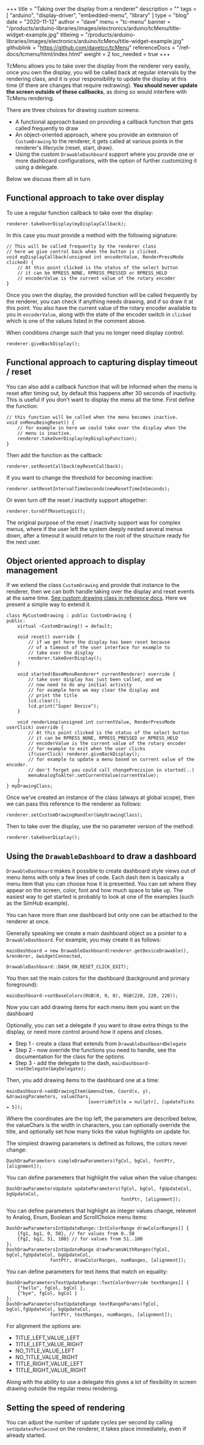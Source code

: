 +++
title = "Taking over the display from a renderer"
description = ""
tags = [ "arduino", "display-driver", "embedded-menu", "library" ]
type = "blog"
date = "2020-11-12"
author =  "dave"
menu = "tc-menu"
banner = "/products/arduino-libraries/images/electronics/arduino/tcMenu/title-widget-example.jpg"
titleimg = "/products/arduino-libraries/images/electronics/arduino/tcMenu/title-widget-example.jpg"
githublink = "https://github.com/davetcc/tcMenu"
referenceDocs = "/ref-docs/tcmenu/html/index.html"
weight = 2
toc_needed = true
+++

TcMenu allows you to take over the display from the renderer very easily, once you own the display, you will be called back at regular intervals by the rendering class, and it is your responsibility to update the display at this time (if there are changes that require redrawing). **You should never update the screen outside of these callbacks**, as doing so would interfere with TcMenu rendering.

There are three choices for drawing custom screens:

* A functional approach based on providing a callback function that gets called frequently to draw
* An object-oriented approach, where you provide an extension of `CustomDrawing` to the renderer, it gets called at various points in the renderer's lifecycle (reset, start, draw).
* Using the custom `DrawableDashboard` support where you provide one or more dashboard configurations, with the option of further customizing it using a delegate. 

Below we discuss them all in turn.

## Functional approach to take over display

To use a regular function callback to take over the display:

    renderer.takeOverDisplay(myDisplayCallback);
    
In this case you must provide a method with the following signature:

    // This will be called frequently by the renderer class
    // here we give control back when the button is clicked.
    void myDisplayCallback(unsigned int encoderValue, RenderPressMode clicked) {
        // At this point clicked is the status of the select button
        // it can be RPRESS_NONE, RPRESS_PRESSED or RPRESS_HELD
        // encoderValue is the current value of the rotary encoder
    }
    
Once you own the display, the provided function will be called frequently by the renderer, you can check if anything needs drawing, and if so draw it at this point. You also have the current value of the rotary encoder available to you in `encoderValue`, along with the state of the encoder switch in `clicked` which is one of the values listed in the comment above.   

When conditions change such that you no longer need display control:

    renderer.giveBackDisplay();
    
## Functional approach to capturing display timeout / reset
    
You can also add a callback function that will be informed when the menu is reset after timing out, by default this happens after 30 seconds of inactivity. This is useful if you don't want to display the menu all the time. First define the function:

    // this function will be called when the menu becomes inactive.
    void onMenuBeingReset() {
        // for example in here we could take over the display when the
        // menu is inactive.
        renderer.takeOverDisplay(myDisplayFunction);
    }

Then add the function as the callback:

    renderer.setResetCallback(myResetCallback); 

If you want to change the threshold for becoming inactive:

    renderer.setResetIntervalTimeSeconds(newResetTimeInSeconds);

Or even turn off the reset / inactivity support altogether:

    renderer.turnOffResetLogic();

The original purpose of the reset / inactivity support was for complex menus, where if the user left the system deeply nested several menus down, after a timeout it would return to the root of the structure ready for the next user. 

## Object oriented approach to display management

If we extend the class `CustomDrawing` and provide that instance to the renderer, then we can both handle taking over the display and reset events at the same time. [See custom drawing class in reference docs](https://www.thecoderscorner.com/ref-docs/tcmenu/html/class_custom_drawing.html). Here we present a simple way to extend it.

    class MyCustomDrawing : public CustomDrawing {
    public:
        virtual ~CustomDrawing() = default;

        void reset() override {
            // if we get here the display has been reset because
            // of a timeout of the user interface for example to
            // take over the display
            renderer.takeOverDisplay();
        }

        void started(BaseMenuRenderer* currentRenderer) override {
            // take over display has just been called, and we
            // now need to do any initial activity
            // for example here we may clear the display and 
            // print the title
            lcd.clear();
            lcd.print("Super Device");
        }

        void renderLoop(unsigned int currentValue, RenderPressMode userClick) override {
            // At this point clicked is the status of the select button
            // it can be RPRESS_NONE, RPRESS_PRESSED or RPRESS_HELD
            // encoderValue is the current value of the rotary encoder
            // for example to exit when the user clicks
            if(userClick) renderer.giveBackDisplay();
            // for example to update a menu based on current value of the encoder.
            // don't forget you could call changePrecision in started(..) 
            menuAnalogToAlter.setCurrentValue(currentValue);
        }
    } myDrawingClass;

Once we've created an instance of the class (always at global scope), then we can pass this reference to the renderer as follows:

    renderer.setCustomDrawingHandler(&myDrawingClass);

Then to take over the display, use the no parameter version of the method:

    renderer.takeOverDisplay(); 

## Using the `DrawableDashboard` to draw a dashboard

`DrawableDashboard` makes it possible to create dashboard style views out of menu items with only a few lines of code. Each dash item is basically a menu item that you can choose how it is presented. You can set where they appear on the screen, color, font and how much space to take up. The easiest way to get started is probably to look at one of the examples (such as the SimHub example).

You can have more than one dashboard but only one can be attached to the renderer at once.

Generally speaking we create a main dashboard object as a pointer to a `DrawableDashboard`. For example, you may create it as follows:

    mainDashboard = new DrawableDashboard(renderer.getDeviceDrawable(), &renderer, &widgetConnected,
                                          DrawableDashboard::DASH_ON_RESET_CLICK_EXIT);

You then set the main colors for the dashboard (background and primary foreground):

    mainDashboard->setBaseColors(RGB(0, 0, 0), RGB(220, 220, 220));

Now you can add drawing items for each menu item you want on the dashboard

Optionally, you can set a delegate if you want to draw extra things to the display, or need more control around how it opens and closes.

* Step 1 - create a class that extends from `DrawableDashboardDelegate`
* Step 2 - now override the functions you need to handle, see the documentation for the class for the options.
* Step 3 - add the delegate to the dash, `mainDashboard->setDelegate(&myDelegate);`

Then, you add drawing items to the dashboard one at a time:

    mainDashboard->addDrawingItem(&menuItem, Coord(x, y), &drawingParameters, valueChars,
                                  [overrideTitle = nullptr], [updateTicks = 5]);

Where the coordinates are the top left, the parameters are described below, the valueChars is the width in characters, you can optionally override the title, and optionally set how many ticks the value highlights on update for. 

The simplest drawing parameters is defined as follows, the colors never change:

    DashDrawParameters simpleDrawParameters(fgCol, bgCol, fontPtr, [alignment]);

You can define parameters that highlight the value when the value changes:

    DashDrawParametersUpdate updateParameters(fgCol, bgCol, fgUpdateCol, bgUpdateCol, 
                                              fontPtr, [alignment]);

You can define parameters that highlight as integer values change, relevent to Analog, Enum, Boolean and ScrollChoice menu items:

    DashDrawParametersIntUpdateRange::IntColorRange drawColorRanges[] {
        {fg1, bg1, 0, 50}, // for values from 0..50
        {fg2, bg2, 51, 100} // for values from 51..100
    };
    DashDrawParametersIntUpdateRange drawParamsWithRanges(fgCol, bgCol,fgUpdateCol, bgUpdateCol,
                    fontPtr, drawColorRanges, numRanges, [alignment]);

You can define parameters for text items that match on equality:

    DashDrawParametersTextUpdateRange::TextColorOverride textRanges[] {
        {"hello", fgCol, bgCol },
        {"bye", fgCol, bgCol }
    };
    DashDrawParametersTextUpdateRange textRangeParams(fgCol, bgCol,fgUpdateCol, bgUpdateCol,
                    fontPtr, textRanges, numRanges, [alignment]);

For alignment the options are:

* TITLE_LEFT_VALUE_LEFT
* TITLE_LEFT_VALUE_RIGHT
* NO_TITLE_VALUE_LEFT
* NO_TITLE_VALUE_RIGHT 
* TITLE_RIGHT_VALUE_LEFT
* TITLE_RIGHT_VALUE_RIGHT

Along with the ability to use a delegate this gives a lot of flexibility in screen drawing outside the regular menu rendering.

## Setting the speed of rendering

You can adjust the number of update cycles per second by calling `setUpdatesPerSecond` on the renderer, it takes place immediately, even if already started.
